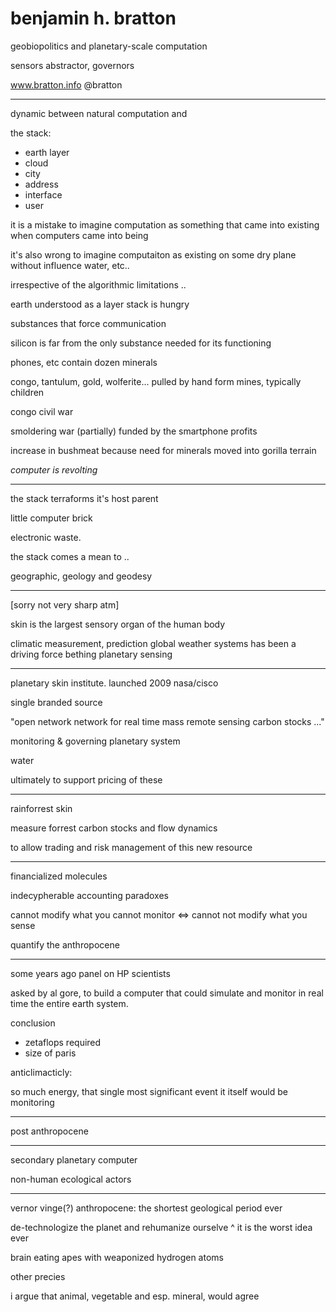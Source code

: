 # benjamin h. bratton
geobiopolitics and planetary-scale computation

sensors abstractor, governors

www.bratton.info
@bratton


---

dynamic between natural computation and 

the stack:

- earth layer
- cloud
- city
- address
- interface
- user

it is a mistake to imagine computation as something that came into
existing when computers came into being

it's also wrong to imagine computaiton as existing on some dry plane
without influence water, etc..

irrespective of the algorithmic limitations ..

earth understood as a layer
stack is hungry

substances that force communication

silicon is far from the only substance needed for its functioning

phones, etc contain dozen minerals

congo, tantulum, gold, wolferite...
pulled by hand form mines, typically children

congo civil war

smoldering war (partially) funded by the smartphone profits

increase in bushmeat because need for minerals moved into gorilla
terrain

*computer is revolting*

---

the stack terraforms it's host parent

little computer brick

electronic waste.

the stack comes a mean to ..

geographic, geology and geodesy

---

[sorry not very sharp atm]


skin is the largest sensory organ of the human body

climatic measurement, prediction
global weather systems has been a driving force bething planetary sensing

---

planetary skin institute. launched 2009 nasa/cisco

single branded source

"open network network for real time mass remote sensing
carbon stocks ..."

monitoring & governing planetary system

water

ultimately to support pricing of these 

---

rainforrest skin

measure forrest carbon stocks and flow dynamics

to allow trading and risk management of this new resource

---

financialized molecules

indecypherable accounting paradoxes

cannot modify what you cannot monitor
<=>
cannot not modify what you sense

quantify the anthropocene

---

some years ago panel on HP scientists

asked by al gore, to build a computer that could simulate and monitor in
real time the entire earth system.

conclusion

- zetaflops required
- size of paris

anticlimacticly:

so much energy, that single most significant event it itself would be
monitoring

---

post anthropocene

---

secondary planetary computer

non-human ecological actors

---

vernor vinge(?)
anthropocene: the shortest geological period ever

de-technologize the planet and rehumanize ourselve
^ it is the worst idea ever

brain eating apes with weaponized hydrogen atoms

other precies

i argue that animal, vegetable and esp. mineral, would agree















